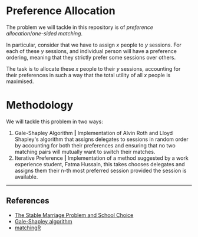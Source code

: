 # Preference Allocation
The problem we will tackle in this repository is of *preference allocation*/*one-sided matching*.

In particular, consider that we have to assign *x* people to *y* sessions. For each of these *y* sessions,
and individual person will have a preference ordering, meaning that they strictly prefer some sessions over others.

The task is to allocate these *x* people to their *y* sessions, accounting for their preferences
in such a way that the total utility of all *x* people is maximised.

# Methodology
We will tackle this problem in two ways:
1. Gale-Shapley Algorithm **|** Implementation of Alvin Roth and Lloyd Shapley's algorithm that assigns delegates to sessions in random order by accounting for both their preferences and ensuring that no two matching pairs will mutually want to switch their matches.
2. Iterative Preference **|** Implementation of a method suggested by a work experience student, Fatma Hussain, this takes chooses delegates and assigns them their n-th most preferred session provided the session is available. 
***

## References
- [The Stable Marriage Problem and School Choice](http://www.ams.org/publicoutreach/feature-column/fc-2015-03)
- [Gale-Shapley algorithm](https://www.nobelprize.org/nobel_prizes/economic-sciences/laureates/2012/popular-economicsciences2012.pdf)
- [matchingR](https://cran.r-project.org/web/packages/matchingR/vignettes/matchingR-intro.html)

